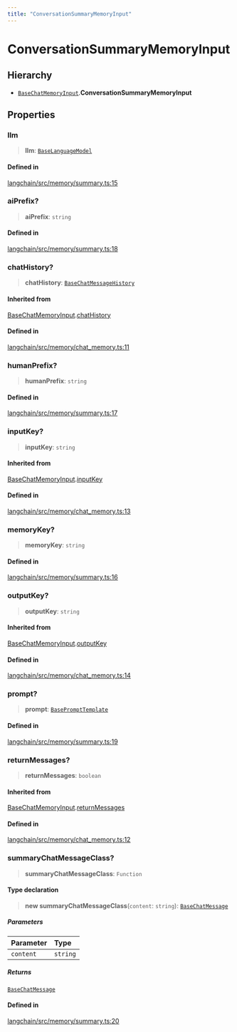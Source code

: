 ```yaml
---
title: "ConversationSummaryMemoryInput"
---
```


# ConversationSummaryMemoryInput

## Hierarchy

- [`BaseChatMemoryInput`](BaseChatMemoryInput.md).**ConversationSummaryMemoryInput**

## Properties

### llm

> **llm**: [`BaseLanguageModel`](../../base_language/classes/BaseLanguageModel.md)

#### Defined in

[langchain/src/memory/summary.ts:15](https://github.com/hwchase17/langchainjs/blob/ddf2996/langchain/src/memory/summary.ts#L15)

### aiPrefix?

> **aiPrefix**: `string`

#### Defined in

[langchain/src/memory/summary.ts:18](https://github.com/hwchase17/langchainjs/blob/ddf2996/langchain/src/memory/summary.ts#L18)

### chatHistory?

> **chatHistory**: [`BaseChatMessageHistory`](../../schema/classes/BaseChatMessageHistory.md)

#### Inherited from

[BaseChatMemoryInput](BaseChatMemoryInput.md).[chatHistory](BaseChatMemoryInput.md#chathistory)

#### Defined in

[langchain/src/memory/chat_memory.ts:11](https://github.com/hwchase17/langchainjs/blob/ddf2996/langchain/src/memory/chat_memory.ts#L11)

### humanPrefix?

> **humanPrefix**: `string`

#### Defined in

[langchain/src/memory/summary.ts:17](https://github.com/hwchase17/langchainjs/blob/ddf2996/langchain/src/memory/summary.ts#L17)

### inputKey?

> **inputKey**: `string`

#### Inherited from

[BaseChatMemoryInput](BaseChatMemoryInput.md).[inputKey](BaseChatMemoryInput.md#inputkey)

#### Defined in

[langchain/src/memory/chat_memory.ts:13](https://github.com/hwchase17/langchainjs/blob/ddf2996/langchain/src/memory/chat_memory.ts#L13)

### memoryKey?

> **memoryKey**: `string`

#### Defined in

[langchain/src/memory/summary.ts:16](https://github.com/hwchase17/langchainjs/blob/ddf2996/langchain/src/memory/summary.ts#L16)

### outputKey?

> **outputKey**: `string`

#### Inherited from

[BaseChatMemoryInput](BaseChatMemoryInput.md).[outputKey](BaseChatMemoryInput.md#outputkey)

#### Defined in

[langchain/src/memory/chat_memory.ts:14](https://github.com/hwchase17/langchainjs/blob/ddf2996/langchain/src/memory/chat_memory.ts#L14)

### prompt?

> **prompt**: [`BasePromptTemplate`](../../prompts/classes/BasePromptTemplate.md)

#### Defined in

[langchain/src/memory/summary.ts:19](https://github.com/hwchase17/langchainjs/blob/ddf2996/langchain/src/memory/summary.ts#L19)

### returnMessages?

> **returnMessages**: `boolean`

#### Inherited from

[BaseChatMemoryInput](BaseChatMemoryInput.md).[returnMessages](BaseChatMemoryInput.md#returnmessages)

#### Defined in

[langchain/src/memory/chat_memory.ts:12](https://github.com/hwchase17/langchainjs/blob/ddf2996/langchain/src/memory/chat_memory.ts#L12)

### summaryChatMessageClass?

> **summaryChatMessageClass**: `Function`

#### Type declaration

> **new summaryChatMessageClass**(`content`: `string`): [`BaseChatMessage`](../../schema/classes/BaseChatMessage.md)

##### Parameters

| Parameter | Type     |
| :-------- | :------- |
| `content` | `string` |

##### Returns

[`BaseChatMessage`](../../schema/classes/BaseChatMessage.md)

#### Defined in

[langchain/src/memory/summary.ts:20](https://github.com/hwchase17/langchainjs/blob/ddf2996/langchain/src/memory/summary.ts#L20)

